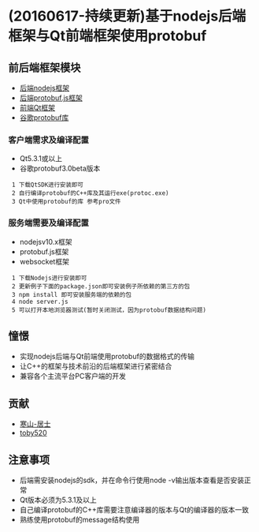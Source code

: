 # (20160617-持续更新)基于nodejs后端框架与Qt前端框架使用protobuf

## 前后端框架模块
* [后端nodejs框架](https://nodejs.org/en/)
* [后端protobuf.js框架](https://github.com/dcodeIO/protobuf.js)
* [前端Qt框架](https://download.qt.io/)
* [谷歌protobuf库](https://github.com/google/protobuf)


### 客户端需求及编译配置
* Qt5.3.1或以上
* 谷歌protobuf3.0beta版本
```
 1 下载QtSDK进行安装即可
 2 自行编译protobuf的C++库及其运行exe(protoc.exe)
 3 Qt中使用protobuf的库 参考pro文件
```

### 服务端需要及编译配置
* nodejsv10.x框架
* protobuf.js框架
* websocket框架
```
 1 下载Nodejs进行安装即可
 2 更新例子下面的package.json即可安装例子所依赖的第三方的包
 3 npm install 即可安装服务端的依赖的包
 4 node server.js
 5 可以打开本地浏览器测试(暂时关闭测试，因为protobuf数据结构问题)
```

## 憧憬

* 实现nodejs后端与Qt前端使用protobuf的数据格式的传输
* 让C++的框架与技术前沿的后端框架进行紧密结合
* 兼容各个主流平台PC客户端的开发



## 贡献

* [寒山-居士](https://github.com/toby20130333)
* [toby520](http://www.heilqt.com)


## 注意事项
* 后端需安装nodejs的sdk，并在命令行使用node -v输出版本查看是否安装正常
* Qt版本必须为5.3.1及以上
* 自己编译protobuf的C++库需要注意编译器的版本与Qt的编译器的版本一致
* 熟练使用protobuf的message结构使用
